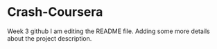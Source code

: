 # Crash-Coursera
Week 3 github
I am editing the README file. Adding some more details about the project description.
